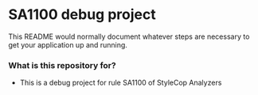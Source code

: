 # SA1100 debug project #

This README would normally document whatever steps are necessary to get your application up and running.

### What is this repository for? ###

* This is a debug project for rule SA1100 of StyleCop Analyzers

